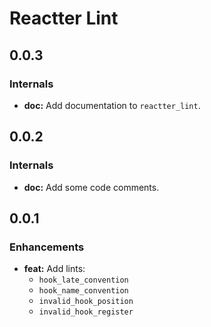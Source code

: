 # Reactter Lint

## 0.0.3

### Internals

- **doc:** Add documentation to `reactter_lint`.

## 0.0.2

### Internals

- **doc:** Add some code comments.

## 0.0.1

### Enhancements

- **feat:** Add lints:
  - `hook_late_convention`
  - `hook_name_convention`
  - `invalid_hook_position`
  - `invalid_hook_register`

